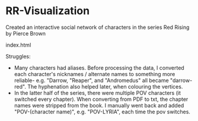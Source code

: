 # RR-Visualization
 Created an interactive social network of characters in the series Red Rising by Pierce Brown

index.html



Struggles:
* Many characters had aliases.  Before processing the data, I converted each character's nicknames / alternate names to something more reliable- e.g. "Darrow, "Reaper", and "Andromedus" all became "darrow-red".  The hyphenation also helped later, when colouring the vertices.
* In the latter half of the series, there were multiple POV characters (it switched every chapter).  When converting from PDF to txt, the chapter names were stripped from the book.  I manually went back and added "POV-(character name)", e.g. "POV-LYRIA", each time the pov switches.
